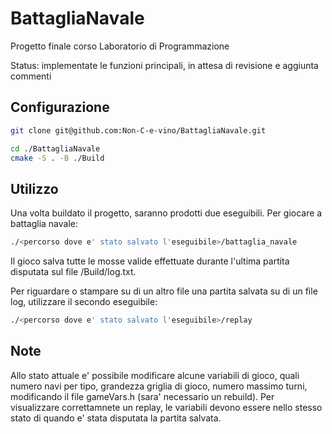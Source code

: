 # BattagliaNavale
Progetto finale corso Laboratorio di Programmazione

Status: implementate le funzioni principali, in attesa di revisione e aggiunta commenti

## Configurazione

```bash
git clone git@github.com:Non-C-e-vino/BattagliaNavale.git
```
```bash
cd ./BattagliaNavale
cmake -S . -B ./Build
```

## Utilizzo
Una volta buildato il progetto, saranno prodotti due eseguibili. Per giocare a battaglia navale:
```bash
./<percorso dove e' stato salvato l'eseguibile>/battaglia_navale
```

Il gioco salva tutte le mosse valide effettuate durante l'ultima partita disputata sul file /Build/log.txt.

Per riguardare o stampare su di un altro file una partita salvata su di un file log, utilizzare il secondo eseguibile:

```bash
./<percorso dove e' stato salvato l'eseguibile>/replay
```
## Note
Allo stato attuale e' possibile modificare alcune variabili di gioco, quali numero navi per tipo, grandezza griglia di gioco, numero massimo turni, modificando il file gameVars.h (sara' necessario un rebuild). Per visualizzare correttamnete un replay, le variabili devono essere nello stesso stato di quando e' stata disputata la partita salvata.
